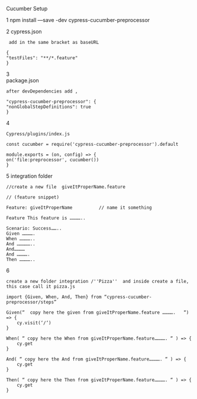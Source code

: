 Cucumber Setup


1
npm install —save -dev cypress-cucumber-preprocessor


2
cypress.json

     add in the same bracket as baseURL

    {
    "testFiles": "**/*.feature"
    }

3  
 package.json

    after devDependencies add ,

    "cypress-cucumber-preprocessor": {
    "nonGlobalStepDefinitions": true
    }

4

    Cypress/plugins/index.js

    const cucumber = require('cypress-cucumber-preprocessor').default

    module.exports = (on, config) => {
    on('file:preprocessor', cucumber())
    }

5
integration folder

    //create a new file  giveItProperName.feature

    // (feature snippet)

    Feature: giveItProperName          // name it something

    Feature This feature is …………..

    Scenario: Success……..
    Given ………….
    When …………..
    And ……………..
    And…………
    And ………….
    Then …………..

6

    create a new folder integration /''Pizza''  and inside create a file, this case call it pizza.js

    import {Given, When, And, Then} from “cypress-cucumber-preprocessor/steps”

    Given(“  copy here the given from giveItProperName.feature ………….   “) => {
        cy.visit(‘/‘)
    }

    When( “ copy here the When from giveItProperName.feature…………. “ ) => {
        cy.get
    }

    And( “ copy here the And from giveItProperName.feature…………. “ ) => {
        cy.get
    }

    Then( “ copy here the Then from giveItProperName.feature…………. “ ) => {
        cy.get
    }
